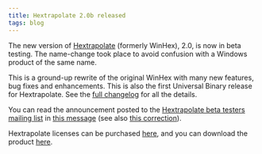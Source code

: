 ```yaml
---
title: Hextrapolate 2.0b released
tags: blog
---
```


The new version of [Hextrapolate](https://hex.wincent.com) (formerly WinHex), 2.0, is now in beta testing. The name-change took place to avoid confusion with a Windows product of the same name.

This is a ground-up rewrite of the original WinHex with many new features, bug fixes and enhancements. This is also the first Universal Binary release for Hextrapolate. See the [full changelog](http://www.wincent.com/a/products/hextrapolate/history/) for all the details.

You can read the announcement posted to the [Hextrapolate beta testers mailing list](http://lists.wincent.com/mailman/listinfo/hextrapolate-beta) in [this message](http://lists.wincent.com/pipermail/hextrapolate-beta/2007-April/000000.html) (see also [this correction](http://lists.wincent.com/pipermail/hextrapolate-beta/2007-April/000001.html)).

Hextrapolate licenses can be purchased [here](https://secure.wincent.com/a/products/hextrapolate/purchase/), and you can download the product [here](http://www.wincent.com/a/products/hextrapolate/download/).
